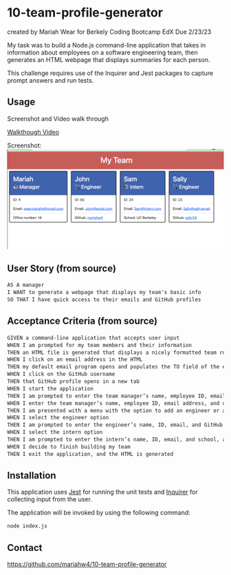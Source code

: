 # 10-team-profile-generator
created by Mariah Wear for Berkely Coding Bootcamp EdX
Due 2/23/23

My task was to build a Node.js command-line application that takes in information about employees on a software engineering team, then generates an HTML webpage that displays summaries for each person. 

This challenge requires use of the Inquirer and Jest packages to capture prompt answers and run tests. 

## Usage
Screenshot and Video walk through

[Walkthough Video](https://drive.google.com/file/d/1oxVNzjxFWhcJ-feafRDttBPyptEXBQD3/view)

Screenshot:
![Screenshot](./src/images/screenshot.png)

## User Story (from source)

```md
AS A manager
I WANT to generate a webpage that displays my team's basic info
SO THAT I have quick access to their emails and GitHub profiles
```

## Acceptance Criteria (from source)

```md
GIVEN a command-line application that accepts user input
WHEN I am prompted for my team members and their information
THEN an HTML file is generated that displays a nicely formatted team roster based on user input
WHEN I click on an email address in the HTML
THEN my default email program opens and populates the TO field of the email with the address
WHEN I click on the GitHub username
THEN that GitHub profile opens in a new tab
WHEN I start the application
THEN I am prompted to enter the team manager’s name, employee ID, email address, and office number
WHEN I enter the team manager’s name, employee ID, email address, and office number
THEN I am presented with a menu with the option to add an engineer or an intern or to finish building my team
WHEN I select the engineer option
THEN I am prompted to enter the engineer’s name, ID, email, and GitHub username, and I am taken back to the menu
WHEN I select the intern option
THEN I am prompted to enter the intern’s name, ID, email, and school, and I am taken back to the menu
WHEN I decide to finish building my team
THEN I exit the application, and the HTML is generated
```

## Installation

This application uses [Jest](https://www.npmjs.com/package/jest) for running the unit tests and [Inquirer](https://www.npmjs.com/package/inquirer/v/8.2.4) for collecting input from the user.

 The application will be invoked by using the following command:

```bash
node index.js
```

## Contact

https://github.com/mariahw4/10-team-profile-generator
